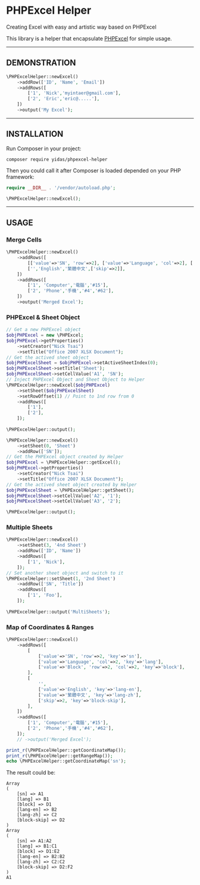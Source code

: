 PHPExcel Helper
===============

Creating Excel with easy and artistic way based on PHPExcel

This library is a helper that encapsulate [PHPExcel](https://github.com/PHPOffice/PHPExcel/blob/1.8/Classes/PHPExcel/Worksheet.php) for simple usage.

---

DEMONSTRATION
-------------

```php
\PHPExcelHelper::newExcel()
    ->addRow(['ID', 'Name', 'Email'])
    ->addRows([
        ['1', 'Nick','myintaer@gmail.com'],
        ['2', 'Eric','eric@.....'],
    ])
    ->output('My Excel');
```

---

INSTALLATION
------------

Run Composer in your project:

    composer require yidas/phpexcel-helper
    
Then you could call it after Composer is loaded depended on your PHP framework:

```php
require __DIR__ . '/vendor/autoload.php';

\PHPExcelHelper::newExcel();
```
    
---

USAGE
-----

### Merge Cells

```php
\PHPExcelHelper::newExcel()
    ->addRows([
        [['value'=>'SN', 'row'=>2], ['value'=>'Language', 'col'=>2], ['value'=>'Block', 'row'=>2, 'col'=>2]],
        ['','English','繁體中文',['skip'=>2]],
    ])
    ->addRows([
        ['1', 'Computer','電腦','#15'],
        ['2', 'Phone','手機','#4','#62'],
    ])
    ->output('Merged Excel');
```

### PHPExcel & Sheet Object

```php
// Get a new PHPExcel object
$objPHPExcel = new \PHPExcel;
$objPHPExcel->getProperties()
    ->setCreator("Nick Tsai")
    ->setTitle("Office 2007 XLSX Document");
// Get the actived sheet object
$objPHPExcelSheet = $objPHPExcel->setActiveSheetIndex(0);
$objPHPExcelSheet->setTitle('Sheet');
$objPHPExcelSheet->setCellValue('A1', 'SN');
// Inject PHPExcel Object and Sheet Object to Helper
\PHPExcelHelper::newExcel($objPHPExcel)
    ->setSheet($objPHPExcelSheet)
    ->setRowOffset(1) // Point to 1nd row from 0
    ->addRows([
        ['1'],
        ['2'],
    ]);
    
\PHPExcelHelper::output();
```

```php
\PHPExcelHelper::newExcel()
    ->setSheet(0, 'Sheet')
    ->addRow(['SN']);
// Get the PHPExcel object created by Helper
$objPHPExcel = \PHPExcelHelper::getExcel();
$objPHPExcel->getProperties()
    ->setCreator("Nick Tsai")
    ->setTitle("Office 2007 XLSX Document");
// Get the actived sheet object created by Helper
$objPHPExcelSheet = \PHPExcelHelper::getSheet();
$objPHPExcelSheet->setCellValue('A2', '1');
$objPHPExcelSheet->setCellValue('A3', '2');

\PHPExcelHelper::output();
```

### Multiple Sheets

```php
\PHPExcelHelper::newExcel()
    ->setSheet(3, '4nd Sheet')
    ->addRow(['ID', 'Name'])
    ->addRows([
        ['1', 'Nick'],
    ]);
// Set another sheet object and switch to it    
\PHPExcelHelper::setSheet(1, '2nd Sheet')
    ->addRow(['SN', 'Title'])
    ->addRows([
        ['1', 'Foo'],
    ]);
    
\PHPExcelHelper::output('MultiSheets');
```

### Map of Coordinates & Ranges

```php
\PHPExcelHelper::newExcel()
    ->addRows([
        [
            ['value'=>'SN', 'row'=>2, 'key'=>'sn'], 
            ['value'=>'Language', 'col'=>2, 'key'=>'lang'], 
            ['value'=>'Block', 'row'=>2, 'col'=>2, 'key'=>'block'],
        ],
        [   
            '',
            ['value'=>'English', 'key'=>'lang-en'],
            ['value'=>'繁體中文', 'key'=>'lang-zh'],
            ['skip'=>2, 'key'=>'block-skip'],
        ],
    ])
    ->addRows([
        ['1', 'Computer','電腦','#15'],
        ['2', 'Phone','手機','#4','#62'],
    ]);
    // ->output('Merged Excel');  

print_r(\PHPExcelHelper::getCoordinateMap());
print_r(\PHPExcelHelper::getRangeMap());
echo \PHPExcelHelper::getCoordinateMap('sn');
```

The result could be:

```
Array
(
    [sn] => A1
    [lang] => B1
    [block] => D1
    [lang-en] => B2
    [lang-zh] => C2
    [block-skip] => D2
)
Array
(
    [sn] => A1:A2
    [lang] => B1:C1
    [block] => D1:E2
    [lang-en] => B2:B2
    [lang-zh] => C2:C2
    [block-skip] => D2:F2
)
A1
```

